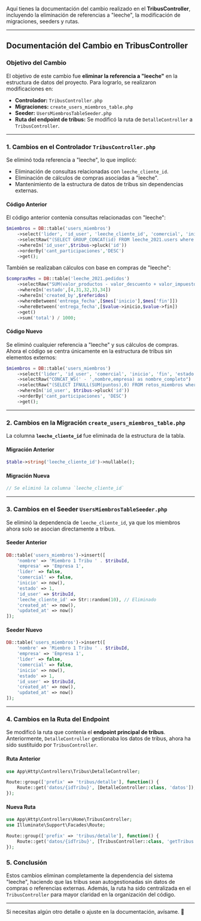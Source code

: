 Aquí tienes la documentación del cambio realizado en el **TribusController**, incluyendo la eliminación de referencias a "leeche", la modificación de migraciones, seeders y rutas.

---

## **Documentación del Cambio en TribusController**

### **Objetivo del Cambio**
El objetivo de este cambio fue **eliminar la referencia a "leeche"** en la estructura de datos del proyecto. Para lograrlo, se realizaron modificaciones en:
- **Controlador:** `TribusController.php`
- **Migraciones:** `create_users_miembros_table.php`
- **Seeder:** `UsersMiembrosTableSeeder.php`
- **Ruta del endpoint de tribus:** Se modificó la ruta de `DetalleController` a `TribusController`.

---

### **1. Cambios en el Controlador `TribusController.php`**
Se eliminó toda referencia a "leeche", lo que implicó:
- Eliminación de consultas relacionadas con `leeche_cliente_id`.
- Eliminación de cálculos de compras asociadas a "leeche".
- Mantenimiento de la estructura de datos de tribus sin dependencias externas.

#### **Código Anterior**
El código anterior contenía consultas relacionadas con "leeche":
```php
$miembros = DB::table('users_miembros')
    ->select('lider', 'id_user', 'leeche_cliente_id', 'comercial', 'inicio', 'fin', 'estado')
    ->selectRaw("(SELECT GROUP_CONCAT(id) FROM leeche_2021.users where id_user_referido = users_miembros.leeche_cliente_id) as referidos")
    ->whereIn('id_user',$tribus->pluck('id'))
    ->orderBy('cant_participaciones','DESC')
    ->get();
```
También se realizaban cálculos con base en compras de "leeche":
```php
$comprasMes = DB::table('leeche_2021.pedidos')
    ->selectRaw("SUM(valor_productos - valor_descuento + valor_impuestos) as total")
    ->whereIn('estado',[4,31,32,33,34])
    ->whereIn('created_by',$referidos)
    ->whereBetween('entrega_fecha',[$mes['inicio'],$mes['fin']])
    ->whereBetween('entrega_fecha',[$value->inicio,$value->fin])
    ->get()
    ->sum('total') / 1000;
```

#### **Código Nuevo**
Se eliminó cualquier referencia a "leeche" y sus cálculos de compras. Ahora el código se centra únicamente en la estructura de tribus sin elementos externos:
```php
$miembros = DB::table('users_miembros')
    ->select('lider', 'id_user', 'comercial', 'inicio', 'fin', 'estado')
    ->selectRaw("CONCAT_WS(' - ',nombre,empresa) as nombre_completo")
    ->selectRaw("(SELECT IFNULL(SUM(puntos),0) FROM retos_miembros where id_miembro = users_miembros.id) cant_participaciones")
    ->whereIn('id_user', $tribus->pluck('id'))
    ->orderBy('cant_participaciones', 'DESC')
    ->get();
```

---

### **2. Cambios en la Migración `create_users_miembros_table.php`**
La columna **`leeche_cliente_id`** fue eliminada de la estructura de la tabla.

#### **Migración Anterior**
```php
$table->string('leeche_cliente_id')->nullable();
```

#### **Migración Nueva**
```php
// Se eliminó la columna `leeche_cliente_id`
```

---

### **3. Cambios en el Seeder `UsersMiembrosTableSeeder.php`**
Se eliminó la dependencia de `leeche_cliente_id`, ya que los miembros ahora solo se asocian directamente a tribus.

#### **Seeder Anterior**
```php
DB::table('users_miembros')->insert([
    'nombre' => 'Miembro 1 Tribu ' . $tribuId,
    'empresa' => 'Empresa 1',
    'lider' => false,
    'comercial' => false,
    'inicio' => now(),
    'estado' => 1,
    'id_user' => $tribuId,
    'leeche_cliente_id' => Str::random(10), // Eliminado
    'created_at' => now(),
    'updated_at' => now()
]);
```

#### **Seeder Nuevo**
```php
DB::table('users_miembros')->insert([
    'nombre' => 'Miembro 1 Tribu ' . $tribuId,
    'empresa' => 'Empresa 1',
    'lider' => false,
    'comercial' => false,
    'inicio' => now(),
    'estado' => 1,
    'id_user' => $tribuId,
    'created_at' => now(),
    'updated_at' => now()
]);
```

---

### **4. Cambios en la Ruta del Endpoint**
Se modificó la ruta que contenía el **endpoint principal de tribus**. Anteriormente, `DetalleController` gestionaba los datos de tribus, ahora ha sido sustituido por `TribusController`.

#### **Ruta Anterior**
```php
use App\Http\Controllers\Tribus\DetalleController;

Route::group(['prefix' => 'tribus/detalle'], function() {
    Route::get('datos/{idTribu}', [DetalleController::class, 'datos']);
});
```

#### **Nueva Ruta**
```php
use App\Http\Controllers\Home\TribusController;
use Illuminate\Support\Facades\Route;

Route::group(['prefix' => 'tribus/detalle'], function() {
    Route::get('datos/{idTribu}', [TribusController::class, 'getTribus']);
});
```

### **5. Conclusión**
Estos cambios eliminan completamente la dependencia del sistema "leeche", haciendo que las tribus sean autogestionadas sin datos de compras o referencias externas. Además, la ruta ha sido centralizada en el `TribusController` para mayor claridad en la organización del código.

---

Si necesitas algún otro detalle o ajuste en la documentación, avísame. 🚀